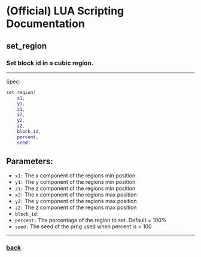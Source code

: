 
# (Official) LUA Scripting Documentation

## set_region

### Set block id in a cubic region.
___
Spec:
```lua
set_region(
	x1,
	y1,
	z1,
	x2,
	y2,
	z2,
	block_id,
	percent,
	seed)
```
## Parameters:
- `x1:` The x component of the regions min position
- `y1:` The y component of the regions min position
- `z1:` The z component of the regions min position
- `x2:` The x component of the regions max position
- `y2:` The y component of the regions max position
- `z2:` The z component of the regions max position
- `block_id:` 
- `percent:` The percentage of the region to set. Default = 100%
- `seed:` The seed of the prng used when percent is < 100

___
### [back](../blocks)
